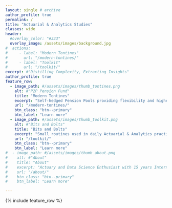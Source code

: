 ```yaml
---
layout: single # archive
author_profile: true
permalink: /
title: "Actuarial & Analytics Studies"
classes: wide
header:
  #overlay_color: "#333"
  overlay_image: /assets/images/background.jpg
#  actions:
#     - label: "Modern Tontines"
#       url: "/modern-tontines/"
#     - label: "Toolkit"
#       url: "/toolkit/"
excerpt: #"Distilling Complexity, Extracting Insights"
author_profile: true
feature_row:
  - image_path: #/assets/images/thumb_tontines.png
    alt: #"P2P Pension Fund"
    title: "Modern Tontines"
    excerpt: "Self-hedged Pension Pools providing flexibility and higher returns at low fee"
    url: "/modern-tontines/"
    btn_class: "btn--primary"
    btn_label: "Learn more"
  - image_path: #/assets/images/thumb_toolkit.png
    alt: #"Bits and Bolts"
    title: "Bits and Bolts"
    excerpt: "Small routines used in daily Actuarial & Analytics practice                      "
    url: "/toolkit/"
    btn_class: "btn--primary"
    btn_label: "Learn more"
#  - image_path: #/assets/images/thumb_about.png
#    alt: #"About"
#    title: "About"
#    excerpt: "Actuary and Data Science Enthusiast with 15 years International Experience in Insurance"
#    url: "/about/"
#    btn_class: "btn--primary"
#    btn_label: "Learn more"     

---
```


{% include feature_row %}
